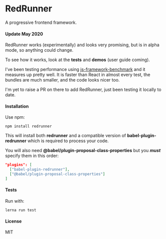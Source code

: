 # RedRunner

A progressive frontend framework.

#### Update May 2020

RedRunner works (experimentally) and looks very promising, but is in alpha mode, so anything could change.

To see how it works, look at the **tests** and **demos** (user guide coming).

I've been testing performance using [js-framework-benchmark](https://github.com/krausest/js-framework-benchmark) and it measures up pretty well. It is faster than React in almost every test, the bundles are much smaller, and the code looks nicer too. 

I'm yet to raise a PR on there to add RedRunner, just been testing it locally to date.

#### Installation

Use npm:

```
npm install redrunner
```

This will install both **redrunner** and a compatible version of **babel-plugin-redrunner** which is required to process your code. 

You will also need **@babel/plugin-proposal-class-properties** but you ***must*** specify them in this order:

```json
"plugins": [
  ["babel-plugin-redrunner"],
  ["@babel/plugin-proposal-class-properties"]
]
```

#### Tests

Run with:

```
lerna run test
```


#### License

MIT